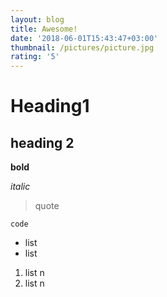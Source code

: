 ```yaml
---
layout: blog
title: Awesome!
date: '2018-06-01T15:43:47+03:00'
thumbnail: /pictures/picture.jpg
rating: '5'
---
```

# Heading1

## heading 2

**bold**

_italic_



> quote



```
code
```

* list 
* list

1. list n
2. list n
